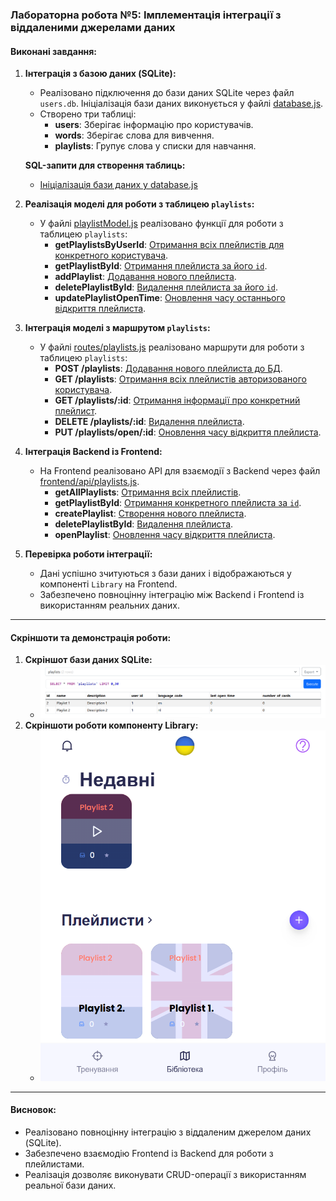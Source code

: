 ### Лабораторна робота №5: Імплементація інтеграції з віддаленими джерелами даних

#### Виконані завдання:

1. **Інтеграція з базою даних (SQLite):**
   - Реалізовано підключення до бази даних SQLite через файл `users.db`. Ініціалізація бази даних виконується у файлі [database.js](https://github.com/DenisGradov/lingo-cards/blob/lab5/backend/db/database.js).
   - Створено три таблиці:
     - **users**: Зберігає інформацію про користувачів.
     - **words**: Зберігає слова для вивчення.
     - **playlists**: Групує слова у списки для навчання.

   **SQL-запити для створення таблиць:**
   - [Ініціалізація бази даних у database.js](https://github.com/DenisGradov/lingo-cards/blob/lab5/backend/db/database.js#L27-L49)

2. **Реалізація моделі для роботи з таблицею `playlists`:**
   - У файлі [playlistModel.js](https://github.com/DenisGradov/lingo-cards/blob/lab5/backend/db/playlistModel.js) реалізовано функції для роботи з таблицею `playlists`:
     - **getPlaylistsByUserId**: [Отримання всіх плейлистів для конкретного користувача](https://github.com/DenisGradov/lingo-cards/blob/lab5/backend/db/playlistModel.js#L3-L10).
     - **getPlaylistById**: [Отримання плейлиста за його `id`](https://github.com/DenisGradov/lingo-cards/blob/lab5/backend/db/playlistModel.js#L12-L17).
     - **addPlaylist**: [Додавання нового плейлиста](https://github.com/DenisGradov/lingo-cards/blob/lab5/backend/db/playlistModel.js#L19-L33).
     - **deletePlaylistById**: [Видалення плейлиста за його `id`](https://github.com/DenisGradov/lingo-cards/blob/lab5/backend/db/playlistModel.js#L35-L41).
     - **updatePlaylistOpenTime**: [Оновлення часу останнього відкриття плейлиста](https://github.com/DenisGradov/lingo-cards/blob/lab5/backend/db/playlistModel.js#L43-L52).

3. **Інтеграція моделі з маршрутом `playlists`:**
   - У файлі [routes/playlists.js](https://github.com/DenisGradov/lingo-cards/blob/lab5/backend/routes/playlists.js) реалізовано маршрути для роботи з таблицею `playlists`:
     - **POST /playlists**: [Додавання нового плейлиста до БД](https://github.com/DenisGradov/lingo-cards/blob/lab5/backend/routes/playlists.js#L10-L23).
     - **GET /playlists**: [Отримання всіх плейлистів авторизованого користувача](https://github.com/DenisGradov/lingo-cards/blob/lab5/backend/routes/playlists.js#L25-L34).
     - **GET /playlists/:id**: [Отримання інформації про конкретний плейлист](https://github.com/DenisGradov/lingo-cards/blob/lab5/backend/routes/playlists.js#L36-L45).
     - **DELETE /playlists/:id**: [Видалення плейлиста](https://github.com/DenisGradov/lingo-cards/blob/lab5/backend/routes/playlists.js#L47-L56).
     - **PUT /playlists/open/:id**: [Оновлення часу відкриття плейлиста](https://github.com/DenisGradov/lingo-cards/blob/lab5/backend/routes/playlists.js#L58-L71).

4. **Інтеграція Backend із Frontend:**
   - На Frontend реалізовано API для взаємодії з Backend через файл [frontend/api/playlists.js](https://github.com/DenisGradov/lingo-cards/blob/lab5/lingo-frontend/api/playlists.js).
     - **getAllPlaylists**: [Отримання всіх плейлистів](https://github.com/DenisGradov/lingo-cards/blob/lab5/lingo-frontend/api/playlists.js#L1-L13).
     - **getPlaylistById**: [Отримання конкретного плейлиста за `id`](https://github.com/DenisGradov/lingo-cards/blob/lab5/lingo-frontend/api/playlists.js#L15-L27).
     - **createPlaylist**: [Створення нового плейлиста](https://github.com/DenisGradov/lingo-cards/blob/lab5/lingo-frontend/api/playlists.js#L29-L42).
     - **deletePlaylistById**: [Видалення плейлиста](https://github.com/DenisGradov/lingo-cards/blob/lab5/lingo-frontend/api/playlists.js#L44-L54).
     - **openPlaylist**: [Оновлення часу відкриття плейлиста](https://github.com/DenisGradov/lingo-cards/blob/lab5/lingo-frontend/api/playlists.js#L56-L66).

5. **Перевірка роботи інтеграції:**
   - Дані успішно зчитуються з бази даних і відображаються у компоненті `Library` на Frontend.
   - Забезпечено повноцінну інтеграцію між Backend і Frontend із використанням реальних даних.

---

#### **Скріншоти та демонстрація роботи:**
1. **Скріншот бази даних SQLite:**
   - ![Скріншот бази даних SQLite](db.png)
2. **Скріншоти роботи компоненту Library:**
   - ![Скріншоти роботи компоненту Library](app.png)

---

#### Висновок:
- Реалізовано повноцінну інтеграцію з віддаленим джерелом даних (SQLite).
- Забезпечено взаємодію Frontend із Backend для роботи з плейлистами.
- Реалізація дозволяє виконувати CRUD-операції з використанням реальної бази даних.
